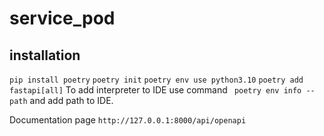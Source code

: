 # service_pod

## installation
```pip install poetry```
```poetry init```
```poetry env use python3.10```
```poetry add fastapi[all]```
To add interpreter to IDE use command 
``` poetry env info --path```
and add path to IDE.

Documentation page 
```http://127.0.0.1:8000/api/openapi```


